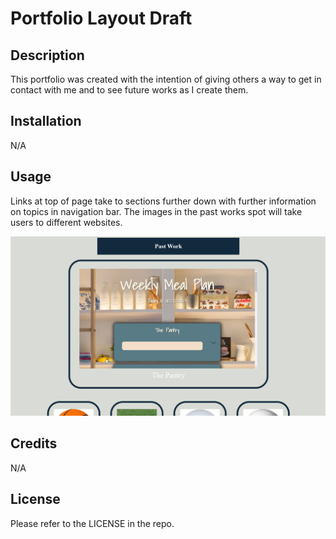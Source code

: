 # Portfolio Layout Draft

## Description

This portfolio was created with the intention of giving others a way to get in contact with me and to see future works as I create them.

## Installation

N/A

## Usage

Links at top of page take to sections further down with further information on topics in navigation bar. The images in the past works spot will take users to different websites.

![Screenshot](assets/images/screenshot.png)

## Credits

N/A

## License

Please refer to the LICENSE in the repo.
